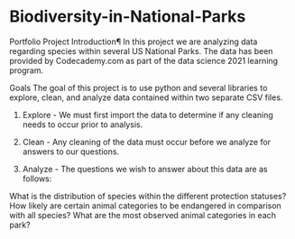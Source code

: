# Biodiversity-in-National-Parks
Portfolio Project
Introduction¶
In this project we are analyzing data regarding species within several US National Parks. The data has been provided by Codecademy.com as part of the data science 2021 learning program.

Goals
The goal of this project is to use python and several libraries to explore, clean, and analyze data contained within two separate CSV files.

1. Explore -
We must first import the data to determine if any cleaning needs to occur prior to analysis.

2. Clean -
Any cleaning of the data must occur before we analyze for answers to our questions.

3. Analyze -
The questions we wish to answer about this data are as follows:

What is the distribution of species within the different protection statuses?
How likely are certain animal categories to be endangered in comparison with all species?
What are the most observed animal categories in each park?
